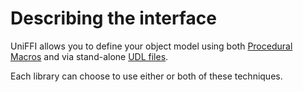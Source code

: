 # Describing the interface

UniFFI allows you to define your object model using both [Procedural Macros](./proc_macro/index.md)
and via stand-alone [UDL files](./udl/index.md).

Each library can choose to use either or both of these techniques.

